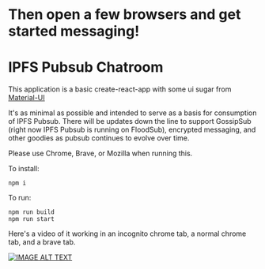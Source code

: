 Then open a few browsers and get started messaging!
=======
# IPFS Pubsub Chatroom

This application is a basic create-react-app with some ui sugar from [Material-UI](https://material-ui-next.com/)

It's as minimal as possible and intended to serve as a basis for consumption of IPFS Pubsub. There will be updates down the line to support GossipSub (right now IPFS Pubsub is running on FloodSub), encrypted messaging, and other goodies as pubsub continues to evolve over time.

Please use Chrome, Brave, or Mozilla when running this.

To install:
```
npm i
```

To run:
```
npm run build
npm run start
```

Here's a video of it working in an incognito chrome tab, a normal chrome tab, and a brave tab.

[![IMAGE ALT TEXT](http://img.youtube.com/vi/BRayiEMu3zI/0.jpg)](http://www.youtube.com/watch?v=BRayiEMu3zI "IPFS PubSub Demo")
